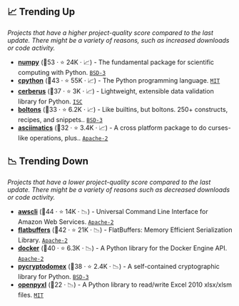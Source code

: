 ## 📈 Trending Up

_Projects that have a higher project-quality score compared to the last update. There might be a variety of reasons, such as increased downloads or code activity._

- <b><a href="https://github.com/numpy/numpy">numpy</a></b> (🥇53 ·  ⭐ 24K · 📈) - The fundamental package for scientific computing with Python. <code><a href="http://bit.ly/3aKzpTv">BSD-3</a></code>
- <b><a href="https://github.com/python/cpython">cpython</a></b> (🥇43 ·  ⭐ 55K · 📈) - The Python programming language. <code><a href="http://bit.ly/34MBwT8">MIT</a></code>
- <b><a href="https://github.com/pyeve/cerberus">cerberus</a></b> (🥈37 ·  ⭐ 3K · 📈) - Lightweight, extensible data validation library for Python. <code><a href="http://bit.ly/3hkKRql">ISC</a></code>
- <b><a href="https://github.com/mahmoud/boltons">boltons</a></b> (🥈33 ·  ⭐ 6.2K · 📈) - Like builtins, but boltons. 250+ constructs, recipes, and snippets.. <code><a href="http://bit.ly/3aKzpTv">BSD-3</a></code>
- <b><a href="https://github.com/peterbrittain/asciimatics">asciimatics</a></b> (🥉32 ·  ⭐ 3.4K · 📈) - A cross platform package to do curses-like operations, plus.. <code><a href="http://bit.ly/3nYMfla">Apache-2</a></code>

## 📉 Trending Down

_Projects that have a lower project-quality score compared to the last update. There might be a variety of reasons such as decreased downloads or code activity._

- <b><a href="https://github.com/aws/aws-cli">awscli</a></b> (🥇44 ·  ⭐ 14K · 📉) - Universal Command Line Interface for Amazon Web Services. <code><a href="http://bit.ly/3nYMfla">Apache-2</a></code>
- <b><a href="https://github.com/google/flatbuffers">flatbuffers</a></b> (🥇42 ·  ⭐ 21K · 📉) - FlatBuffers: Memory Efficient Serialization Library. <code><a href="http://bit.ly/3nYMfla">Apache-2</a></code>
- <b><a href="https://github.com/docker/docker-py">docker</a></b> (🥈40 ·  ⭐ 6.3K · 📉) - A Python library for the Docker Engine API. <code><a href="http://bit.ly/3nYMfla">Apache-2</a></code>
- <b><a href="https://github.com/Legrandin/pycryptodome">pycryptodomex</a></b> (🥈38 ·  ⭐ 2.4K · 📉) - A self-contained cryptographic library for Python. <code><a href="http://bit.ly/3aKzpTv">BSD-3</a></code>
- <b><a href="https://openpyxl.readthedocs.io">openpyxl</a></b> (🥉22 · 📉) - A Python library to read/write Excel 2010 xlsx/xlsm files. <code><a href="http://bit.ly/34MBwT8">MIT</a></code>

